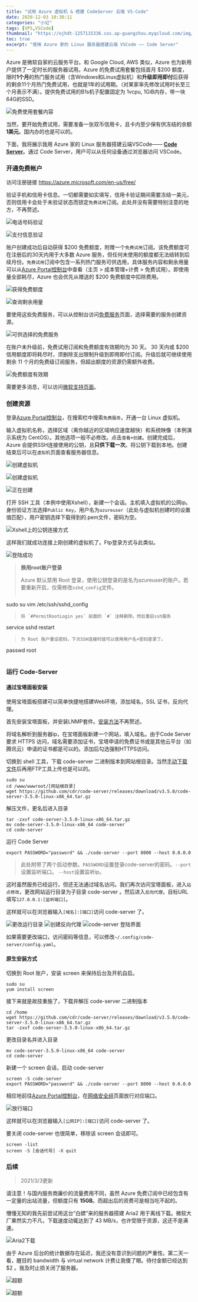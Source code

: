 ```yaml
---
title: "试用 Azure 虚拟机 & 搭建 CodeServer 云端 VS-Code"
date: 2020-12-03 10:30:11
categories: "小记"
tags: [VPS,VSCode]
thumbnail: "https://ojhdt-1257115336.cos.ap-guangzhou.myqcloud.com/img/20201203/0.png"
toc: true
excerpt: "使用 Azure 家的 Linux 服务器搭建云端 VSCode —— Code Server"
---
```

Azure 是微软自家的云服务平台。和 Google Cloud, AWS 类似，Azure 也为新用户提供了一定时长的服务器试用。Azure 的免费试用套餐包括首月 $200 额度，限时**1个月**的热门服务试用（含Windows和Linux虚拟机）和**升级即用即付**后获得的剩余11个月热门免费试用，也就是1年的试用期。（对某家率先修改试用时长至三个月表示不满）。提供免费试用的B1s机子配置固定为 1vcpu, 1GiB内存，带一块64G的SSD。

![免费使用套餐内容](https://ojhdt-1257115336.cos.ap-guangzhou.myqcloud.com/img/20201203/1.png)

当然，要开始免费试用，需要准备一张双币信用卡，且卡内至少保有供冻结的余额**1美元**。国内办的也是可以的。

下面，我将展示我用 Azure 家的 Linux 服务器搭建云端VSCode—— [**Code Server**](https://github.com/cdr/code-server)。通过 Code Server，用户可以从任何设备通过浏览器访问 VSCode。

### 开通免费帐户

访问注册链接 https://azure.microsoft.com/en-us/free/

验证手机和信用卡信息。一切都需要如实填写，信用卡验证期间需要冻结一美元，否则信用卡会处于未验证状态而锁定`免费试用`订阅。此处并没有需要特别注意的地方，不再赘述。

![电话号码验证](https://ojhdt-1257115336.cos.ap-guangzhou.myqcloud.com/img/20201203/2.png)

![支付信息验证](https://ojhdt-1257115336.cos.ap-guangzhou.myqcloud.com/img/20201203/3.png)

账户创建成功后自动获得 $200 免费额度，附赠一个`免费试用`订阅。该免费额度可在注册后的30天内用于大多数 Azure 服务，但任何未使用的额度都无法结转到后续月份。`免费试用`订阅中包含一系列热门服务可供选用，具体服务内容和剩余用量可以从[Azure Portal控制台](https://portal.azure.com/)中查看（主页 > 成本管理+计费 > 免费试用）。即使用量全部耗尽，Azure 也会优先从赠送的 $200 免费额度中扣除费用。

![获得免费额度](https://ojhdt-1257115336.cos.ap-guangzhou.myqcloud.com/img/20201203/13.png)

![查询剩余用量](https://ojhdt-1257115336.cos.ap-guangzhou.myqcloud.com/img/20201203/12.png)

要使用这些免费服务，可以从控制台访问[免费服务](https://portal.azure.com/#blade/Microsoft_Azure_Billing/FreeServicesBlade)页面，选择需要的服务创建资源。

![可供选择的免费服务](https://ojhdt-1257115336.cos.ap-guangzhou.myqcloud.com/img/20201203/11.png)

在账户未升级前，免费试用订阅和免费额度有效期均为 30 天。 30 天内或 $200 信用额度即将耗尽时，须删除支出限制升级到即用即付订阅。升级后就可继续使用剩余 11 个月的免费级订阅服务，但超出额度的资源仍需额外收费。

![免费额度有效期](https://ojhdt-1257115336.cos.ap-guangzhou.myqcloud.com/img/20201203/14.png)

需要更多消息，可以访问[微软支持页面](https://azure.microsoft.com/zh-cn/offers/ms-azr-0044p/)。

### 创建资源

登录[Azure Portal控制台](https://portal.azure.com/)，在搜索栏中搜索`免费服务`，开通一台 Linux 虚拟机。

输入虚拟机名称，选择区域（离你越近的区域响应速度越快）和系统映像（本例演示系统为 CentOS）。其他选项一般不必修改。点击`查看+创建`。创建完成后，Azure 会提供SSH连接使用的公钥，且**只供下载一次**。将公钥下载到本地。创建结束后可以在`虚拟机`页面查看服务器信息。

![创建虚拟机](https://ojhdt-1257115336.cos.ap-guangzhou.myqcloud.com/img/20201203/4.png)

![创建虚拟机](https://ojhdt-1257115336.cos.ap-guangzhou.myqcloud.com/img/20201203/5.png)

![正在创建](https://ojhdt-1257115336.cos.ap-guangzhou.myqcloud.com/img/20201203/6.png)

打开 SSH 工具（本例中使用Xshell），新建一个会话。主机填入虚拟机的公网ip。身份验证方法选择`Public Key`，用户名为`azureuser`（此处与虚拟机创建时的设置值匹配），用户密钥选择下载得到的.pem文件，密码为空。

![Xshell上的公钥连接方式](https://ojhdt-1257115336.cos.ap-guangzhou.myqcloud.com/img/20201203/7.png)

这样我们就成功连接上刚创建的虚拟机了。Ftp登录方式与此类似。

![登陆成功](https://ojhdt-1257115336.cos.ap-guangzhou.myqcloud.com/img/20201203/8.png)

>**换用root账户登录**
>
>Azure 默认禁用 Root 登录，使用公钥登录的是名为azureuser的账户。若要重新开启，仅需修改`sshd_config`文件。
>
>```
sudo su
vim /etc/ssh/sshd_config
>```
>将 `#PermitRootLogin yes` 前面的 `#` 注释删除。然后重启ssh服务
>```
service sshd restart
>```
>为 Root 账户重设密码，下次SSH连接时就可以使用用户名+密码登录了。
>```
passwd root
>```



### 运行 Code-Server

#### 通过宝塔面板安装

使用宝塔面板搭建可以简单快捷地搭建Web环境，添加域名，SSL 证书，反向代理。

首先安装宝塔面板，并安装LNMP套件。[安装方法](https://www.bt.cn/)不再赘述。

将域名解析到服务器ip，在宝塔面板新建一个网站，填入域名。由于Code Server 要求 HTTPS 访问，域名需要添加证书，宝塔申请的免费证书或是其他云平台（如腾讯云）申请的证书都是可以的。添加后勾选强制HTTPS访问。

切换到 shell 工具，下载 code-server 二进制版本到网站根目录。当然[手动下载文件](https://github.com/cdr/code-server/releases/download/v3.5.0/code-server-3.5.0-linux-x86_64.tar.gz)后再用FTP工具上传也是可以的。
```
sudo su
cd /www/wwwroot/[网站根目录]
wget https://github.com/cdr/code-server/releases/download/v3.5.0/code-server-3.5.0-linux-x86_64.tar.gz
```
解压文件，更名后进入目录
```
tar -zxvf code-server-3.5.0-linux-x86_64.tar.gz
mv code-server-3.5.0-linux-x86_64 code-server
cd code-server
```
运行 Code Server
```
export PASSWORD="password" && ./code-server --port 8000 --host 0.0.0.0
```
>此处附带了两个启动参数。`PASSWORD`设置登录code-server的密码。`--port`设置监听端口。 `--host`设置监听ip。

这时虽然服务已经运行，但还无法通过域名访问。我们再次访问宝塔面板，进入`站点修改`，更改网站运行目录为子目录 code-server 。然后进入`反向代理`，目标URL填写`127.0.0.1:[监听端口]`。

这样就可以在浏览器输入`[域名]:[端口]`访问 code-server 了。

![更改运行目录](https://ojhdt-1257115336.cos.ap-guangzhou.myqcloud.com/img/20201203/15.png)
![创建反向代理](https://ojhdt-1257115336.cos.ap-guangzhou.myqcloud.com/img/20201203/16.png)
![code-server 登陆界面](https://ojhdt-1257115336.cos.ap-guangzhou.myqcloud.com/img/20201203/10.png)

如果需要更改端口，访问密码等信息，可以修改`~/.config/code-server/config.yaml`。

#### 原生安装方式

切换到 Root 账户，安装 screen 来保持后台及开机自启。
```
sudo su
yum install screen
```
接下来就是故技重施了，下载并解压 code-server 二进制版本
```
cd /home
wget https://github.com/cdr/code-server/releases/download/v3.5.0/code-server-3.5.0-linux-x86_64.tar.gz
tar -zxvf code-server-3.5.0-linux-x86_64.tar.gz
```
更改目录名并进入目录
```
mv code-server-3.5.0-linux-x86_64 code-server
cd code-server
```
新建一个 screen 会话，启动 code-server
```
screen -S code-server
export PASSWORD="password" && ./code-server --port 8000 --host 0.0.0.0
```

相应地前往[Azure Portal控制台](https://portal.azure.com/)，在[网络安全组](https://portal.azure.com/#blade/HubsExtension/BrowseResourceBlade/resourceType/Microsoft.Network%2FNetworkSecurityGroups)页面放行对应端口。

![放行端口](https://ojhdt-1257115336.cos.ap-guangzhou.myqcloud.com/img/20201203/9.png)

这样就可以在浏览器输入`[公网IP]:[端口]`访问 code-server 了。

要关闭 code-server 也很简单，移除该 screen 会话即可。
```
screen -list
screen -S [会话代号] -X quit
```

### 后续
>2021/3/3更新

请注意！与国内服务商廉价的流量费用不同，虽然 Azure 免费订阅中已经包含有一定量的出站流量，但额度只有 **15GB**。而超出后的资费可是相当吃不起的。

懵懂无知的我先前尝试用这台“白嫖”来的服务器搭建 Aria2 用于离线下载。微软大厂果然实力不凡，下载速度动辄达到了 43 MB/s，也许受限于资源，这还不是满速。

![Aria2下载](https://ojhdt-1257115336.cos.ap-guangzhou.myqcloud.com/img/20201203/17.png)

由于 Azure 后台的统计数据存在延迟，我还没有意识到问题的严重性。第二天一看，醒目的 bandwidth 与 virtual network 计费让我傻了眼。待付金额已经达到 $2 。我及时止损关闭了服务器。

![超额](https://ojhdt-1257115336.cos.ap-guangzhou.myqcloud.com/img/20201203/18.png)

![超额](https://ojhdt-1257115336.cos.ap-guangzhou.myqcloud.com/img/20201203/19.png)